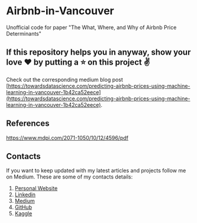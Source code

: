 # Airbnb-in-Vancouver

Unofficial code for paper "The What, Where, and Why of Airbnb Price Determinants"

## If this repository helps you in anyway, show your love :heart: by putting a :star: on this project :v:

Check out the corresponding medium blog post [https://towardsdatascience.com/predicting-airbnb-prices-using-machine-learning-in-vancouver-1b42ca52eece](https://towardsdatascience.com/predicting-airbnb-prices-using-machine-learning-in-vancouver-1b42ca52eece).

## References

https://www.mdpi.com/2071-1050/10/12/4596/pdf

## Contacts

If you want to keep updated with my latest articles and projects follow me on Medium. These are some of my contacts details:

1. [Personal Website](https://abhinavsagar.github.io/)
2. [Linkedin](https://in.linkedin.com/in/abhinavsagar4)
3. [Medium](https://medium.com/@abhinav.sagar)
4. [GitHub](https://github.com/abhinavsagar)
5. [Kaggle](https://www.kaggle.com/abhinavsagar)
